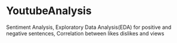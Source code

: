 # YoutubeAnalysis
Sentiment Analysis, Exploratory Data Analysis(EDA) for positive and negative sentences, Correlation between likes dislikes and views
